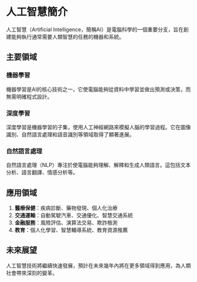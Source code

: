 # 人工智慧簡介

人工智慧（Artificial Intelligence，簡稱AI）是電腦科學的一個重要分支，旨在創建能夠執行通常需要人類智慧的任務的機器和系統。

## 主要領域

### 機器學習
機器學習是AI的核心技術之一，它使電腦能夠從資料中學習並做出預測或決策，而無需明確程式設計。

### 深度學習
深度學習是機器學習的子集，使用人工神經網路來模擬人腦的學習過程。它在圖像識別、自然語言處理和語音識別等領域取得了顯著進展。

### 自然語言處理
自然語言處理（NLP）專注於使電腦能夠理解、解釋和生成人類語言。這包括文本分析、語言翻譯、情感分析等。

## 應用領域

1. **醫療保健**：疾病診斷、藥物發現、個人化治療
2. **交通運輸**：自動駕駛汽車、交通優化、智慧交通系統
3. **金融服務**：風險評估、演算法交易、欺詐檢測
4. **教育**：個人化學習、智慧輔導系統、教育資源推薦

## 未來展望

人工智慧技術將繼續快速發展，預計在未來幾年內將在更多領域得到應用，為人類社會帶來深刻的變革。